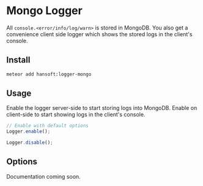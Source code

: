# Mongo Logger

All `console.<error/info/log/warn>` is stored in MongoDB. You also get a
convenience client side logger which shows the stored logs in the client's
console.

## Install

```sh
meteor add hansoft:logger-mongo
```

## Usage

Enable the logger server-side to start storing logs into MongoDB. Enable on
client-side to start showing logs in the client's console.

```js
// Enable with default options
Logger.enable();

Logger.disable();
```

## Options

Documentation coming soon.
